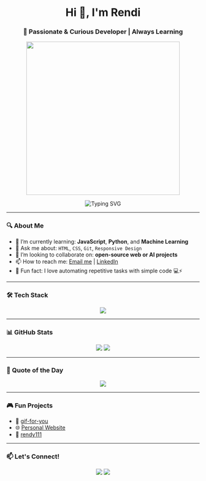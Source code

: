 <h1 align="center">Hi 👋, I'm Rendi</h1>
<h3 align="center">🌱 Passionate & Curious Developer | Always Learning</h3>

<p align="center">
  <img src="https://media.giphy.com/media/l41lI4bYmcsPJX9Go/giphy.gif" width="400" />
</p>



<p align="center">
  <img src="https://readme-typing-svg.herokuapp.com?font=Fira+Code&weight=600&size=22&pause=1000&color=00FFEA&center=true&vCenter=true&width=435&lines=Welcome+to+my+GitHub!;Exploring+Web+%26+AI+technologies;Open+to+Collaboration+%F0%9F%91%8B" alt="Typing SVG" />
</p>

---

### 🔍 About Me
- 🌱 I’m currently learning: **JavaScript**, **Python**, and **Machine Learning**
- 💬 Ask me about: `HTML`, `CSS`, `Git`, `Responsive Design`
- 🤝 I’m looking to collaborate on: **open-source web or AI projects**
- 📫 How to reach me: [Email me](mailto:irawanrendy55@gmail.com) | [LinkedIn](https://www.linkedin.com/in/rendi-irawan-93190732b?utm_source=share&utm_campaign=share_via&utm_content=profile&utm_medium=android_app)
- 🧠 Fun fact: I love automating repetitive tasks with simple code 💻⚡

---

### 🛠️ Tech Stack
<p align="center">
  <img src="https://skillicons.dev/icons?i=html,css,js,python,git,github,vscode,figma" />
</p>

---

### 📊 GitHub Stats
<p align="center">
  <img src="https://github-readme-stats.vercel.app/api?username=masihPemula5&show_icons=true&theme=tokyonight" />
  <img src="https://github-readme-stats.vercel.app/api/top-langs/?username=masihPemula5&layout=compact&theme=tokyonight" />
</p>

---

### 🎯 Quote of the Day
<p align="center">
  <img src="https://quotes-github-readme.vercel.app/api?type=horizontal&theme=radical" />
</p>

---

### 🎮 Fun Projects
- 🎁 [gif-for-you](https://github.com/masihPemula5/gif-for-you)
- 🌐 [Personal Website](https://github.com/masihPemula5/website)
- 🧪 [rendy111](https://github.com/masihPemula5/rendy111)

---

### 📫 Let's Connect!
<p align="center">
  <a href="https://www.linkedin.com/in/rendi-irawan-93190732b?utm_source=share&utm_campaign=share_via&utm_content=profile&utm_medium=android_app"><img src="https://img.shields.io/badge/-LinkedIn-blue?logo=linkedin&style=for-the-badge" /></a>
  <a href="mailto:irawanrendy55@gmail.com"><img src="https://img.shields.io/badge/-Email-red?logo=gmail&style=for-the-badge" /></a>
</p>
